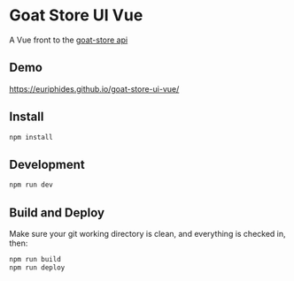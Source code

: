 # Goat Store UI Vue

A Vue front to the [goat-store api](https://github.com/euriphides/goat-store) 

## Demo

https://euriphides.github.io/goat-store-ui-vue/

## Install

```bash
npm install
```

## Development

```bash
npm run dev
```

## Build and Deploy

Make sure your git working directory is clean, and everything is checked in, then:
```bash
npm run build
npm run deploy
```
